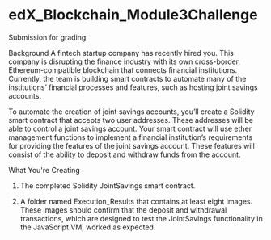 # edX_Blockchain_Module3Challenge
Submission for grading

Background
A fintech startup company has recently hired you. This company is disrupting the finance industry with its own cross-border, Ethereum-compatible blockchain that connects financial institutions. Currently, the team is building smart contracts to automate many of the institutions’ financial processes and features, such as hosting joint savings accounts.

To automate the creation of joint savings accounts, you’ll create a Solidity smart contract that accepts two user addresses. These addresses will be able to control a joint savings account. Your smart contract will use ether management functions to implement a financial institution’s requirements for providing the features of the joint savings account. These features will consist of the ability to deposit and withdraw funds from the account.

What You're Creating

1) The completed Solidity JointSavings smart contract.

2) A folder named Execution_Results that contains at least eight images. These images should confirm that the deposit and withdrawal transactions, which are designed to test the JointSavings functionality in the JavaScript VM, worked as expected.
